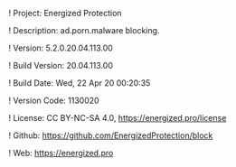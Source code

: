 ! Project: Energized Protection

! Description: ad.porn.malware blocking.

! Version: 5.2.0.20.04.113.00

! Build Version: 20.04.113.00

! Build Date: Wed, 22 Apr 20 00:20:35

! Version Code: 1130020

! License: CC BY-NC-SA 4.0, https://energized.pro/license

! Github: https://github.com/EnergizedProtection/block

! Web: https://energized.pro
